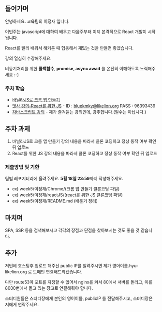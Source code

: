 ## 들어가며
안녕하세요. 교육팀의 이정재 입니다.

이번주는 javascript에 대하여 배우고 다음주부터 이제 본격적으로 React 개발이 시작됩니다. 

React를 빨리 배워서 해커톤 때 협동해서 재밌는 것을 만들면 좋겠습니다.

강의 열심히 수강해주세요.

비동기처리를 위한 **콜백함수, promise, async await** 를 온전히 이해하도록 노력해주세요 :-)

### 주차 학습
- [바닐라JS로 크롬 앱 만들기](https://nomadcoders.co/javascript-for-beginners)
- [멋사 강의-React를 위한 JS](https://class.likelion.org) - ID : bluekmky@likelion.org   PASS : 96393439 
- [자바스크립트 강의](https://www.youtube.com/watch?v=wcsVjmHrUQg&list=PLv2d7VI9OotTVOL4QmPfvJWPJvkmv6h-2) - 제가 즐겨듣는 강의인데, 강추합니다.(필수는 아닙니다.)

## 주차 과제
1. 바닐라JS로 크롬 앱 만들기 강의 내용을 따라서 클론 코딩하고 정상 동작 여부 확인 뒤 업로드
2. React를 위한 JS 강의 내용을 따라서 클론 코딩하고 정상 동작 여부 확인 뒤 업로드

### 제출방법 및 기한
팀별 레포지터리에 올려주세요.
**5월 18일 23:59**까지 작성해주세요.
- ex) week5/이정재/Chrome/(크롬 앱 만들기 클론코딩 파일)
- ex) week5/이정재/reactJS/(react를 위한 JS 클론코딩 파일)
- ex) week5/이정재/README.md (배운거 정리)

## 마치며
SPA, SSR 등을 검색해보시고 각각의 장점과 단점을 찾아보시는 것도 좋을 것 같습니다.

## 추가
저번에 호스팅후 업로드 해주신 public IP를 알려주시면 제가 영어이름.hyu-likelion.org 로 도메인 연결해드리겠습니다.

다만 route53이 포트를 지정할 수 없어서 nginx를 켜서 80에서 서버를 돌리고, 이를 8000번에서 돌고 있는 장고로 연결해줘야 합니다.

스터디원들은 스터디장에게 본인의 영어이름, publicIP 를 전달해주시고, 스터디장은 저에게 연락주세요.
